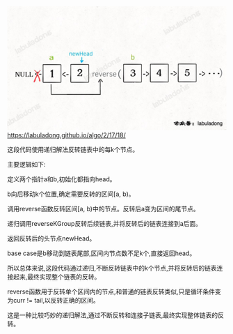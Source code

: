 ![img.png](img.png)
https://labuladong.github.io/algo/2/17/18/

这段代码使用递归解法反转链表中的每k个节点。

主要逻辑如下:

定义两个指针a和b,初始化都指向head。

b向后移动k个位置,确定需要反转的区间[a, b)。

调用reverse函数反转区间[a, b)中的节点。反转后a变为区间的尾节点。

递归调用reverseKGroup反转后续链表,并将反转后的链表连接到a后面。

返回反转后的头节点newHead。

base case是b移动到链表尾部,区间内节点数不足k个,直接返回head。

所以总体来说,这段代码通过递归,不断反转链表中的k个节点,并将反转后的链表连接起来,最终实现整个链表的反转。

reverse函数用于反转单个区间内的节点,和普通的链表反转类似,只是循环条件变为curr != tail,以反转正确的区间。

这是一种比较巧妙的递归解法,通过不断反转和连接子链表,最终实现整体链表的反转。